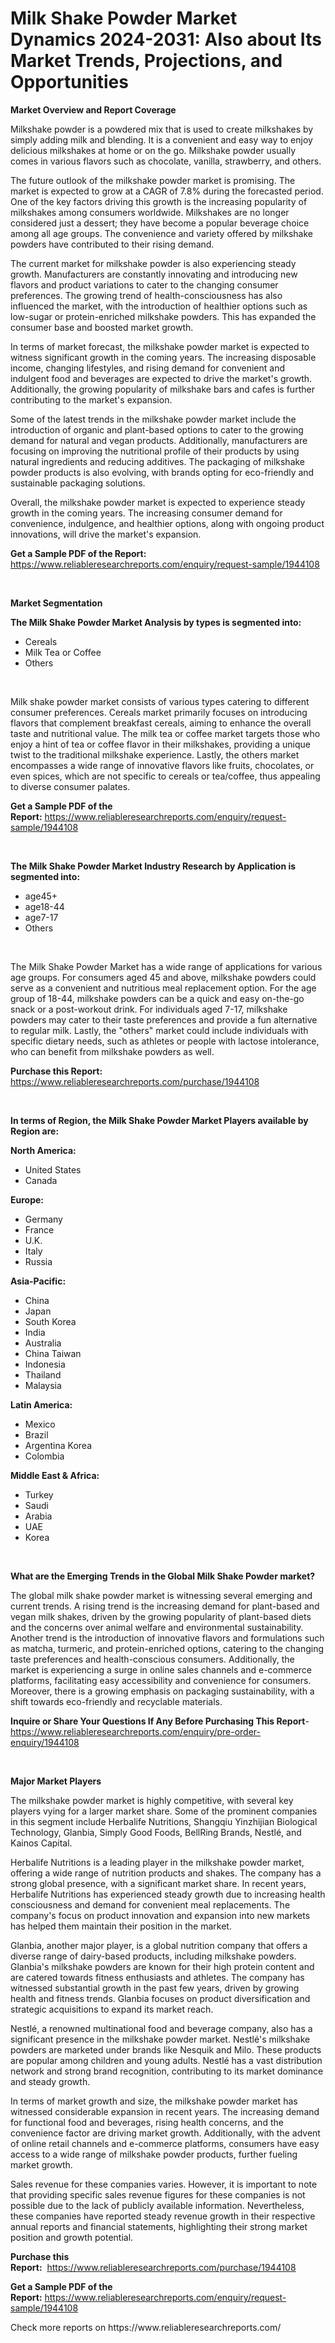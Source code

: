 <p><h1>Milk Shake Powder Market Dynamics 2024-2031: Also about Its Market Trends, Projections, and Opportunities</h1></p><p><strong>Market Overview and Report Coverage</strong></p>
<p><p>Milkshake powder is a powdered mix that is used to create milkshakes by simply adding milk and blending. It is a convenient and easy way to enjoy delicious milkshakes at home or on the go. Milkshake powder usually comes in various flavors such as chocolate, vanilla, strawberry, and others.</p><p>The future outlook of the milkshake powder market is promising. The market is expected to grow at a CAGR of 7.8% during the forecasted period. One of the key factors driving this growth is the increasing popularity of milkshakes among consumers worldwide. Milkshakes are no longer considered just a dessert; they have become a popular beverage choice among all age groups. The convenience and variety offered by milkshake powders have contributed to their rising demand.</p><p>The current market for milkshake powder is also experiencing steady growth. Manufacturers are constantly innovating and introducing new flavors and product variations to cater to the changing consumer preferences. The growing trend of health-consciousness has also influenced the market, with the introduction of healthier options such as low-sugar or protein-enriched milkshake powders. This has expanded the consumer base and boosted market growth.</p><p>In terms of market forecast, the milkshake powder market is expected to witness significant growth in the coming years. The increasing disposable income, changing lifestyles, and rising demand for convenient and indulgent food and beverages are expected to drive the market's growth. Additionally, the growing popularity of milkshake bars and cafes is further contributing to the market's expansion.</p><p>Some of the latest trends in the milkshake powder market include the introduction of organic and plant-based options to cater to the growing demand for natural and vegan products. Additionally, manufacturers are focusing on improving the nutritional profile of their products by using natural ingredients and reducing additives. The packaging of milkshake powder products is also evolving, with brands opting for eco-friendly and sustainable packaging solutions.</p><p>Overall, the milkshake powder market is expected to experience steady growth in the coming years. The increasing consumer demand for convenience, indulgence, and healthier options, along with ongoing product innovations, will drive the market's expansion.</p></p>
<p><strong>Get a Sample PDF of the Report:</strong> <a href="https://www.reliableresearchreports.com/enquiry/request-sample/1944108">https://www.reliableresearchreports.com/enquiry/request-sample/1944108</a></p>
<p>&nbsp;</p>
<p><strong>Market Segmentation</strong></p>
<p><strong>The Milk Shake Powder Market Analysis by types is segmented into:</strong></p>
<p><ul><li>Cereals</li><li>Milk Tea or Coffee</li><li>Others</li></ul></p>
<p>&nbsp;</p>
<p><p>Milk shake powder market consists of various types catering to different consumer preferences. Cereals market primarily focuses on introducing flavors that complement breakfast cereals, aiming to enhance the overall taste and nutritional value. The milk tea or coffee market targets those who enjoy a hint of tea or coffee flavor in their milkshakes, providing a unique twist to the traditional milkshake experience. Lastly, the others market encompasses a wide range of innovative flavors like fruits, chocolates, or even spices, which are not specific to cereals or tea/coffee, thus appealing to diverse consumer palates.</p></p>
<p><strong>Get a Sample PDF of the Report:</strong>&nbsp;<a href="https://www.reliableresearchreports.com/enquiry/request-sample/1944108">https://www.reliableresearchreports.com/enquiry/request-sample/1944108</a></p>
<p>&nbsp;</p>
<p><strong>The Milk Shake Powder Market Industry Research by Application is segmented into:</strong></p>
<p><ul><li>age45+</li><li>age18-44</li><li>age7-17</li><li>Others</li></ul></p>
<p>&nbsp;</p>
<p><p>The Milk Shake Powder Market has a wide range of applications for various age groups. For consumers aged 45 and above, milkshake powders could serve as a convenient and nutritious meal replacement option. For the age group of 18-44, milkshake powders can be a quick and easy on-the-go snack or a post-workout drink. For individuals aged 7-17, milkshake powders may cater to their taste preferences and provide a fun alternative to regular milk. Lastly, the "others" market could include individuals with specific dietary needs, such as athletes or people with lactose intolerance, who can benefit from milkshake powders as well.</p></p>
<p><strong>Purchase this Report:</strong>&nbsp; <a href="https://www.reliableresearchreports.com/purchase/1944108">https://www.reliableresearchreports.com/purchase/1944108</a></p>
<p>&nbsp;</p>
<p><strong>In terms of Region, the Milk Shake Powder Market Players available by Region are:</strong></p>
<p>
    <p> <strong> North America: </strong>
        <ul>
            <li>United States</li>
            <li>Canada</li>
        </ul>
        </p> 
    <p> <strong> Europe: </strong>
        <ul>
            <li>Germany</li>
            <li>France</li>
            <li>U.K.</li>
            <li>Italy</li>
            <li>Russia</li>
        </ul>
        </p> 
    <p> <strong> Asia-Pacific: </strong>
        <ul>
            <li>China</li>
            <li>Japan</li>
            <li>South Korea</li>
            <li>India</li>
            <li>Australia</li>
            <li>China Taiwan</li>
            <li>Indonesia</li>
            <li>Thailand</li>
            <li>Malaysia</li>
        </ul>
        </p> 
    <p> <strong> Latin America: </strong>
        <ul>
            <li>Mexico</li>
            <li>Brazil</li>
            <li>Argentina Korea</li>
            <li>Colombia</li>
        </ul>
        </p> 
    <p> <strong> Middle East & Africa: </strong>
        <ul>
            <li>Turkey</li>
            <li>Saudi</li>
            <li>Arabia</li>
            <li>UAE</li>
            <li>Korea</li>
        </ul>
    </p>
    </p>
<p>&nbsp;</p>
<p><strong>What are the Emerging Trends in the Global Milk Shake Powder market?</strong></p>
<p><p>The global milk shake powder market is witnessing several emerging and current trends. A rising trend is the increasing demand for plant-based and vegan milk shakes, driven by the growing popularity of plant-based diets and the concerns over animal welfare and environmental sustainability. Another trend is the introduction of innovative flavors and formulations such as matcha, turmeric, and protein-enriched options, catering to the changing taste preferences and health-conscious consumers. Additionally, the market is experiencing a surge in online sales channels and e-commerce platforms, facilitating easy accessibility and convenience for consumers. Moreover, there is a growing emphasis on packaging sustainability, with a shift towards eco-friendly and recyclable materials.</p></p>
<p><strong>Inquire or Share Your Questions If Any Before Purchasing This Report</strong>- <a href="https://www.reliableresearchreports.com/enquiry/pre-order-enquiry/1944108">https://www.reliableresearchreports.com/enquiry/pre-order-enquiry/1944108</a></p>
<p>&nbsp;</p>
<p><strong>Major Market Players</strong></p>
<p><p>The milkshake powder market is highly competitive, with several key players vying for a larger market share. Some of the prominent companies in this segment include Herbalife Nutritions, Shangqiu Yinzhijian Biological Technology, Glanbia, Simply Good Foods, BellRing Brands, Nestlé, and Kainos Capital.</p><p>Herbalife Nutritions is a leading player in the milkshake powder market, offering a wide range of nutrition products and shakes. The company has a strong global presence, with a significant market share. In recent years, Herbalife Nutritions has experienced steady growth due to increasing health consciousness and demand for convenient meal replacements. The company's focus on product innovation and expansion into new markets has helped them maintain their position in the market.</p><p>Glanbia, another major player, is a global nutrition company that offers a diverse range of dairy-based products, including milkshake powders. Glanbia's milkshake powders are known for their high protein content and are catered towards fitness enthusiasts and athletes. The company has witnessed substantial growth in the past few years, driven by growing health and fitness trends. Glanbia focuses on product diversification and strategic acquisitions to expand its market reach.</p><p>Nestlé, a renowned multinational food and beverage company, also has a significant presence in the milkshake powder market. Nestlé's milkshake powders are marketed under brands like Nesquik and Milo. These products are popular among children and young adults. Nestlé has a vast distribution network and strong brand recognition, contributing to its market dominance and steady growth.</p><p>In terms of market growth and size, the milkshake powder market has witnessed considerable expansion in recent years. The increasing demand for functional food and beverages, rising health concerns, and the convenience factor are driving market growth. Additionally, with the advent of online retail channels and e-commerce platforms, consumers have easy access to a wide range of milkshake powder products, further fueling market growth.</p><p>Sales revenue for these companies varies. However, it is important to note that providing specific sales revenue figures for these companies is not possible due to the lack of publicly available information. Nevertheless, these companies have reported steady revenue growth in their respective annual reports and financial statements, highlighting their strong market position and growth potential.</p></p>
<p><strong>Purchase this Report:</strong>&nbsp;&nbsp;<a href="https://www.reliableresearchreports.com/purchase/1944108">https://www.reliableresearchreports.com/purchase/1944108</a></p>
<p></p>
<p><strong>Get a Sample PDF of the Report:</strong>&nbsp;<a href="https://www.reliableresearchreports.com/enquiry/request-sample/1944108">https://www.reliableresearchreports.com/enquiry/request-sample/1944108</a></p>
<p>Check more reports on https://www.reliableresearchreports.com/</p>